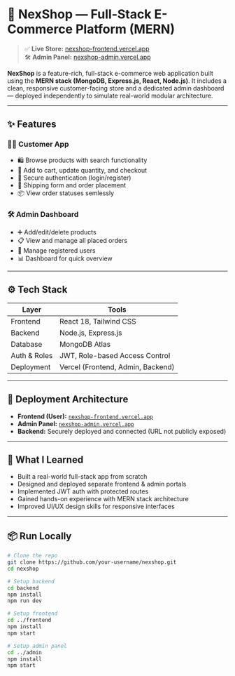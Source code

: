 # 🛒 NexShop — Full-Stack E-Commerce Platform (MERN)

> ✅ **Live Store:** [nexshop-frontend.vercel.app](https://nexshop-frontend.vercel.app)  
> 🛠️ **Admin Panel:** [nexshop-admin.vercel.app](https://nexshop-admin.vercel.app)

**NexShop** is a feature-rich, full-stack e-commerce web application built using the **MERN stack (MongoDB, Express.js, React, Node.js)**. It includes a clean, responsive customer-facing store and a dedicated admin dashboard — deployed independently to simulate real-world modular architecture.

---

## ✨ Features

### 🧑‍💻 Customer App
- 🛍️ Browse products with search functionality
- 🛒 Add to cart, update quantity, and checkout
- 🔐 Secure authentication (login/register)
- 🚚 Shipping form and order placement
- 📦 View order statuses semlessly

### 🛠️ Admin Dashboard
- ➕ Add/edit/delete products
- 📋 View and manage all placed orders
- 👤 Manage registered users
- 📊 Dashboard for quick overview

---

## ⚙️ Tech Stack

| Layer         | Tools                             |
|--------------|------------------------------------|
| Frontend     | React 18, Tailwind CSS             |
| Backend      | Node.js, Express.js                |
| Database     | MongoDB Atlas                      |
| Auth & Roles | JWT, Role-based Access Control     |
| Deployment   | Vercel (Frontend, Admin, Backend)  |

---

## 🚀 Deployment Architecture

- **Frontend (User):** [`nexshop-frontend.vercel.app`](https://nexshop-frontend.vercel.app)
- **Admin Panel:** [`nexshop-admin.vercel.app`](https://nexshop-admin.vercel.app)
- **Backend:** Securely deployed and connected (URL not publicly exposed)

---

## 🧠 What I Learned

- Built a real-world full-stack app from scratch
- Designed and deployed separate frontend & admin portals
- Implemented JWT auth with protected routes
- Gained hands-on experience with MERN stack architecture
- Improved UI/UX design skills for responsive interfaces

---

## 📦 Run Locally

```bash
# Clone the repo
git clone https://github.com/your-username/nexshop.git
cd nexshop

# Setup backend
cd backend
npm install
npm run dev

# Setup frontend
cd ../frontend
npm install
npm start

# Setup admin panel
cd ../admin
npm install
npm start
